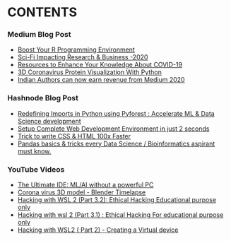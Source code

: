 # CONTENTS

### Medium Blog Post
<!-- MEDIUM:START -->
- [Boost Your R Programming Environment](https://medium.com/swlh/boost-your-r-programming-environment-577d9eea9758?source=rss-287ac3a2ea21------2)
- [Sci-Fi Impacting Research & Business -2020](https://medium.com/datadriveninvestor/sci-fi-impacting-research-business-2020-27c196f6bf9f?source=rss-287ac3a2ea21------2)
- [Resources to Enhance Your Knowledge About COVID-19](https://medium.com/swlh/resources-to-enhance-your-knowledge-about-covid-19-12903dabcdb3?source=rss-287ac3a2ea21------2)
- [3D Coronavirus Protein Visualization With Python](https://medium.com/swlh/3d-coronavirus-protein-visualization-with-python-4bda3834be1f?source=rss-287ac3a2ea21------2)
- [Indian Authors can now earn revenue from Medium 2020](https://medium.com/@bhageshhunakunti/indian-authors-can-now-earn-revenue-from-medium-2020-d64edfdb71e6?source=rss-287ac3a2ea21------2)
<!-- MEDIUM:END -->

### Hashnode Blog Post

<!-- HASHNODE:START -->
- [Redefining Imports in Python using Pyforest :
Accelerate ML & Data Science development](https://bhagesh.tech/redefining-imports-in-python-using-pyforest-accelerate-ml-and-data-science-development-ckdikbvsd008cqns1hqni139p)
- [Setup Complete Web Development Environment in just 2 seconds](https://bhagesh.tech/setup-complete-web-development-environment-in-just-2-seconds-ckdh20df1015beks1a183chy3)
- [Trick to write CSS & HTML 100x Faster](https://bhagesh.tech/trick-to-write-css-and-html-100x-faster-ckdbnaut001nu59s1d6v8g01f)
- [Pandas basics & tricks every Data Science / Bioinformatics aspirant must know.](https://bhagesh.tech/pandas-basics-and-tricks-every-data-science-bioinformatics-aspirant-must-know-ckd8uiiha009mrrs1bmn3gkgo)
<!-- HASHNODE:END -->

### YouTube Videos

<!-- YouTube:START -->
- [The Ultimate IDE: ML/AI without a powerful PC](https://www.youtube.com/watch?v=9qg2e7HH1dQ)
- [Corona virus 3D model - Blender Timelapse](https://www.youtube.com/watch?v=URVFZsEU4-I)
- [Hacking with WSL 2 (Part 3.2): Ethical Hacking Educational purpose only](https://www.youtube.com/watch?v=p9sCCeb0mPE)
- [Hacking with wsl 2 (Part 3.1) : Ethical Hacking For educational purpose only](https://www.youtube.com/watch?v=zLWFmqVCrkI)
- [Hacking with WSL2 ( Part 2) - Creating a Virtual device](https://www.youtube.com/watch?v=VNoiYtRc-Mc)
<!-- YouTube:END -->



